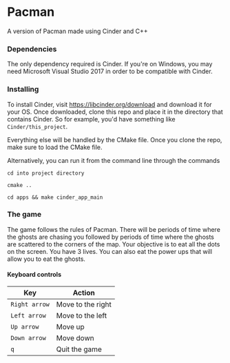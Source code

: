 # Pacman
A version of Pacman made using Cinder and C++

### Dependencies
The only dependency required is Cinder. If you're on Windows, you may need Microsoft Visual Studio 2017 in order to be compatible with Cinder. 

### Installing
To install Cinder, visit https://libcinder.org/download and download it for your OS. Once downloaded, clone this repo and place it in the directory that contains Cinder. So for example, you'd have something like ```Cinder/this_project```. 

Everything else will be handled by the CMake file. Once you clone the repo, make sure to load the CMake file. 

Alternatively, you can run it from the command line through the commands

```cd into project directory```

```cmake ..```

```cd apps && make cinder_app_main```

### The game
The game follows the rules of Pacman. There will be periods of time where the ghosts are chasing you followed by periods of time where the ghosts are scattered to the corners of the map. Your objective is to eat all the dots on the screen. You have 3 lives. You can also eat the power ups that will allow you to eat the ghosts.
#### Keyboard controls

| Key       | Action                                                      |
|---------- |-------------------------------------------------------------|
| `Right arrow`       | Move to the right                                           |
| `Left arrow`       | Move to the left                                            |
| `Up arrow` | Move up                                                        |
| `Down arrow`       | Move down                                         |
| `q`       | Quit the game    |
                                        
